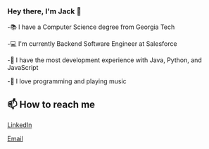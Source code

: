 ### Hey there, I'm Jack 👋

-📚 I have a Computer Science degree from Georgia Tech

-💻 I'm currently Backend Software Engineer at Salesforce

-🔭 I have the most development experience with Java, Python, and JavaScript

-🎸 I love programming and playing music


## 📫 How to reach me
[LinkedIn](https://www.linkedin.com/in/jackdimarco/)

[Email](mailto:jdimarcodev@gmail.com)
